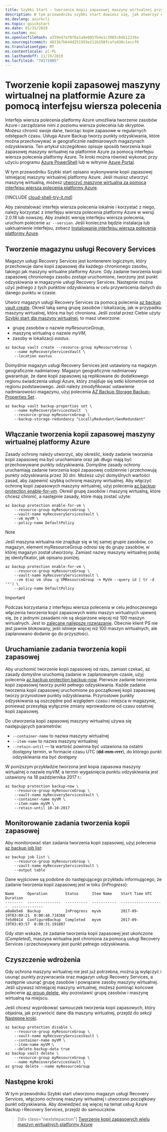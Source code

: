 ```yaml
---
title: Szybki Start — tworzenie kopii zapasowej maszyny wirtualnej przy użyciu interfejsu wiersza polecenia platformy Azure
description: W tym przewodniku szybki start dowiesz się, jak utworzyć magazyn Recovery Services, włączyć ochronę na maszynie wirtualnej i utworzyć początkowy punkt odzyskiwania przy użyciu interfejsu wiersza polecenia platformy Azure.
ms.devlang: azurecli
ms.topic: quickstart
ms.date: 01/31/2019
ms.custom: mvc
ms.openlocfilehash: a359e47a70f6a1a9e0957b4e1c3965c8db12339a
ms.sourcegitcommit: 4821b7b644d251593e211b150fcafa430c1accf0
ms.translationtype: MT
ms.contentlocale: pl-PL
ms.lasthandoff: 11/19/2019
ms.locfileid: "74171985"
---
```

# <a name="back-up-a-virtual-machine-in-azure-with-the-cli"></a>Tworzenie kopii zapasowej maszyny wirtualnej na platformie Azure za pomocą interfejsu wiersza polecenia

Interfejs wiersza polecenia platformy Azure umożliwia tworzenie zasobów Azure i zarządzanie nimi z poziomu wiersza polecenia lub skryptów. Możesz chronić swoje dane, tworząc kopie zapasowe w regularnych odstępach czasu. Usługa Azure Backup tworzy punkty odzyskiwania, które można przechowywać w geograficznie nadmiarowych magazynach odzyskiwania. Ten artykuł szczegółowo opisuje sposób tworzenia kopii zapasowej maszyny wirtualnej na platformie Azure za pomocą interfejsu wiersza polecenia platformy Azure. Te kroki można również wykonać przy użyciu programu [Azure PowerShell](quick-backup-vm-powershell.md) lub w witrynie [Azure Portal](quick-backup-vm-portal.md).

W tym przewodniku Szybki start opisano wykonywanie kopii zapasowej istniejącej maszyny wirtualnej platformy Azure. Jeśli musisz utworzyć maszynę wirtualną, możesz [utworzyć maszynę wirtualną za pomocą interfejsu wiersza polecenia platformy Azure](../virtual-machines/linux/quick-create-cli.md).

[!INCLUDE [cloud-shell-try-it.md](../../includes/cloud-shell-try-it.md)]

Aby zainstalować interfejs wiersza polecenia lokalnie i korzystać z niego, należy korzystać z interfejsu wiersza polecenia platformy Azure w wersji 2.0.18 lub nowszej. Aby znaleźć wersję interfejsu wiersza polecenia, uruchom polecenie `az --version`. Jeśli konieczna będzie instalacja lub uaktualnienie interfejsu, zobacz [Instalowanie interfejsu wiersza polecenia platformy Azure](/cli/azure/install-azure-cli).

## <a name="create-a-recovery-services-vault"></a>Tworzenie magazynu usługi Recovery Services

Magazyn usługi Recovery Services jest kontenerem logicznym, który przechowuje dane kopii zapasowej dla każdego chronionego zasobu, takiego jak maszyny wirtualne platformy Azure. Gdy zadanie tworzenia kopii zapasowej chronionego zasobu zostaje uruchomione, tworzony jest punkt odzyskiwania w magazynie usługi Recovery Services. Następnie można użyć jednego z tych punktów odzyskiwania w celu przywrócenia danych do danego punktu w czasie.

Utwórz magazyn usługi Recovery Services za pomocą polecenia [az backup vault create](https://docs.microsoft.com/cli/azure/backup/vault#az-backup-vault-create). Określ taką samą grupę zasobów i lokalizację, jak w przypadku maszyny wirtualnej, która ma być chroniona. Jeśli został przez Ciebie użyty [Szybki start dla maszyny wirtualnej](../virtual-machines/linux/quick-create-cli.md), to masz utworzone:

- grupę zasobów o nazwie *myResourceGroup*,
- maszynę wirtualną o nazwie *myVM*,
- zasoby w lokalizacji *eastus*.

```azurecli-interactive
az backup vault create --resource-group myResourceGroup \
    --name myRecoveryServicesVault \
    --location eastus
```

Domyślnie magazyn usługi Recovery Services jest ustawiony na magazyn geograficznie nadmiarowy. Magazyn geograficznie nadmiarowy gwarantuje, że dane kopii zapasowej są replikowane do dodatkowego regionu świadczenia usługi Azure, który znajduje się setki kilometrów od regionu podstawowego. Jeśli należy zmodyfikować ustawienie nadmiarowości magazynu, użyj polecenia [AZ Backup Storage Backup-Properties Set](https://docs.microsoft.com/cli/azure/backup/vault/backup-properties?view=azure-cli-latest#az-backup-vault-backup-properties-set) .

```azurecli
az backup vault backup-properties set \
    --name myRecoveryServicesVault  \
    --resource-group myResourceGroup \
    --backup-storage-redundancy "LocallyRedundant/GeoRedundant"
```

## <a name="enable-backup-for-an-azure-vm"></a>Włączanie tworzenia kopii zapasowej maszyny wirtualnej platformy Azure

Zasady ochrony należy utworzyć, aby określić, kiedy zadanie tworzenia kopii zapasowej ma być uruchamiane oraz jak długo mają być przechowywane punkty odzyskiwania. Domyślne zasady ochrony uruchamiają zadanie tworzenia kopii zapasowej codziennie i przechowują punkty odzyskiwania przez 30 dni. Możesz użyć domyślnych wartości zasad, aby zapewnić szybką ochronę maszyny wirtualnej. Aby włączyć ochronę kopii zapasowych maszyny wirtualnej, użyj polecenia [az backup protection enable-for-vm](https://docs.microsoft.com/cli/azure/backup/protection#az-backup-protection-enable-for-vm). Określ grupę zasobów i maszynę wirtualną, które chcesz chronić, a następnie zasady, które mają zostać użyte:

```azurecli-interactive
az backup protection enable-for-vm \
    --resource-group myResourceGroup \
    --vault-name myRecoveryServicesVault \
    --vm myVM \
    --policy-name DefaultPolicy
```

> [!NOTE]
> Jeśli maszyna wirtualna nie znajduje się w tej samej grupie zasobów, co magazyn, element myResourceGroup odnosi się do grupy zasobów, w której magazyn został utworzony. Zamiast nazwy maszyny wirtualnej podaj jej identyfikator, jak opisano poniżej.

```azurecli-interactive
az backup protection enable-for-vm \
    --resource-group myResourceGroup \
    --vault-name myRecoveryServicesVault \
    --vm $(az vm show -g VMResourceGroup -n MyVm --query id | tr -d '"') \
    --policy-name DefaultPolicy
```

> [!IMPORTANT]
> Podczas korzystania z interfejsu wiersza polecenia w celu jednoczesnego włączenia tworzenia kopii zapasowych wielu maszyn wirtualnych upewnij się, że z jednymi zasadami nie są skojarzone więcej niż 100 maszyn wirtualnych. Jest to [zalecane najlepsze rozwiązanie](https://docs.microsoft.com/azure/backup/backup-azure-vm-backup-faq#is-there-a-limit-on-number-of-vms-that-can-beassociated-with-a-same-backup-policy). Obecnie klient PS nie jest jawnie blokowany, jeśli istnieje więcej niż 100 maszyn wirtualnych, ale zaplanowano dodanie go do przyszłości.

## <a name="start-a-backup-job"></a>Uruchamianie zadania tworzenia kopii zapasowej

Aby uruchomić tworzenie kopii zapasowej od razu, zamiast czekać, aż zasady domyślne uruchomią zadanie w zaplanowanym czasie, użyj polecenia [az backup protection backup-now](https://docs.microsoft.com/cli/azure/backup/protection#az-backup-protection-backup-now). Pierwsze zadanie tworzenia kopii zapasowej tworzy punkt pełnego odzyskiwania. Każde zadanie tworzenia kopii zapasowej uruchomione po początkowej kopii zapasowej tworzy przyrostowe punkty odzyskiwania. Przyrostowe punkty odzyskiwania są oszczędne pod względem czasu i miejsca w magazynie, ponieważ przesyłają wyłącznie zmiany wprowadzone od czasu ostatniej kopii zapasowej.

Do utworzenia kopii zapasowej maszyny wirtualnej używa się następujących parametrów:

- `--container-name` to nazwa maszyny wirtualnej
- `--item-name` to nazwa maszyny wirtualnej
- `--retain-until` — ta wartość powinna być ustawiona na ostatni dostępny termin, w formacie czasu UTC (**dd-mm-rrrr**), do którego punkt odzyskiwania ma być dostępny

W poniższym przykładzie tworzona jest kopia zapasowa maszyny wirtualnej o nazwie *myVM*, a termin wygaśnięcia punktu odzyskiwania jest ustawiony na 18 października 2017 r.:

```azurecli-interactive
az backup protection backup-now \
    --resource-group myResourceGroup \
    --vault-name myRecoveryServicesVault \
    --container-name myVM \
    --item-name myVM \
    --retain-until 18-10-2017
```

## <a name="monitor-the-backup-job"></a>Monitorowanie zadania tworzenia kopii zapasowej

Aby monitorować stan zadania tworzenia kopii zapasowej, użyj polecenia [az backup job list](https://docs.microsoft.com/cli/azure/backup/job#az-backup-job-list):

```azurecli-interactive
az backup job list \
    --resource-group myResourceGroup \
    --vault-name myRecoveryServicesVault \
    --output table
```

Dane wyjściowe są podobne do następującego przykładu informującego, że zadanie tworzenia kopii zapasowej jest w toku (*InProgress*):

```output
Name      Operation        Status      Item Name    Start Time UTC       Duration
--------  ---------------  ----------  -----------  -------------------  --------------
a0a8e5e6  Backup           InProgress  myvm         2017-09-19T03:09:21  0:00:48.718366
fe5d0414  ConfigureBackup  Completed   myvm         2017-09-19T03:03:57  0:00:31.191807
```

Gdy *stan* wskaże, że zadanie tworzenia kopii zapasowej jest ukończone (*Completed*), maszyna wirtualna jest chroniona za pomocą usługi Recovery Services i przechowywany jest punkt pełnego odzyskiwania.

## <a name="clean-up-deployment"></a>Czyszczenie wdrożenia

Gdy ochrona maszyny wirtualnej nie jest już potrzebna, można ją wyłączyć i usunąć punkty przywracania oraz magazyn usługi Recovery Services, a następnie usunąć grupę zasobów i powiązane zasoby maszyny wirtualnej. Jeśli używasz istniejącej maszyny wirtualnej, możesz pominąć końcowe polecenie [az group delete](/cli/azure/group?view=azure-cli-latest#az-group-delete), aby pozostawić grupę zasobów i maszynę wirtualną na miejscu.

Jeśli chcesz wypróbować samouczek tworzenia kopii zapasowych, który objaśnia, jak przywrócić dane dla maszyny wirtualnej, przejdź do sekcji [Następne kroki](#next-steps).

```azurecli-interactive
az backup protection disable \
    --resource-group myResourceGroup \
    --vault-name myRecoveryServicesVault \
    --container-name myVM \
    --item-name myVM \
    --delete-backup-data true
az backup vault delete \
    --resource-group myResourceGroup \
    --name myRecoveryServicesVault \
az group delete --name myResourceGroup
```

## <a name="next-steps"></a>Następne kroki

W tym przewodniku Szybki start utworzono magazyn usługi Recovery Services, włączono ochronę maszyny wirtualnej i utworzono początkowy punkt odzyskiwania. Aby dowiedzieć się więcej na temat usług Azure Backup i Recovery Services, przejdź do samouczków.

> [!div class="nextstepaction"]
> [Tworzenie kopii zapasowych wielu maszyn wirtualnych platformy Azure](./tutorial-backup-vm-at-scale.md)
